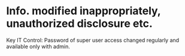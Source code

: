 # Info. modified inappropriately, unauthorized disclosure etc.

Key IT Control: Password of super user access changed regularly and available only with admin.